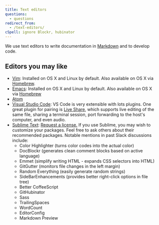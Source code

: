 ```yaml
---
title: Text editors
questions:
  - questions
redirect_from:
  - /text-editors/
cSpell: ignore Blockr, hubinator
---
```


We use text editors to write documentation in
[Markdown](https://github.com/adam-p/markdown-here/wiki/Markdown-Cheatsheet) and
to develop code.

## Editors you may like

- [Vim](https://www.vim.org/download.php): Installed on OS X and Linux by
  default. Also available on OS X via [Homebrew](https://brew.sh/).
- [Emacs](https://www.gnu.org/software/emacs/): Installed on OS X and Linux by
  default. Also available on OS X via [Homebrew](https://brew.sh/)
- [Atom](https://atom.io/)
- [Visual Studio Code](https://code.visualstudio.com/): VS Code is very
  extensible with lots plugins. One great plugin for pairing is
  [Live Share](https://marketplace.visualstudio.com/items?itemName=MS-vsliveshare.vsliveshare),
  which supports live editing of the same file, sharing a terminal session, port
  forwarding to the host's computer, and even audio.
- [Sublime Text](https://www.sublimetext.com/):
  [Request a license.](https://gsa.servicenowservices.com/sp/?id=sc_cat_item&sys_id=1bfdfdca78d3a400ce3ddff91a64940b)
  If you use Sublime, you may wish to customize your packages. Feel free to ask
  others about their recommended packages. Notable mentions in past Slack
  discussions include:
  - Color Highlighter (turns color codes into the actual color)
  - DocBlockr (generates clean comment blocks based on active language)
  - Emmet (simplify writing HTML - expands CSS selectors into HTML)
  - GitGutter (monitors file changes in the left margin)
  - Random Everything (easily generate random strings)
  - SideBarEnhancements (provides better right-click options in file tree)
  - Better CoffeeScript
  - GitHubinator
  - Sass
  - TrailingSpaces
  - WordCount
  - EditorConfig
  - Markdown Preview
